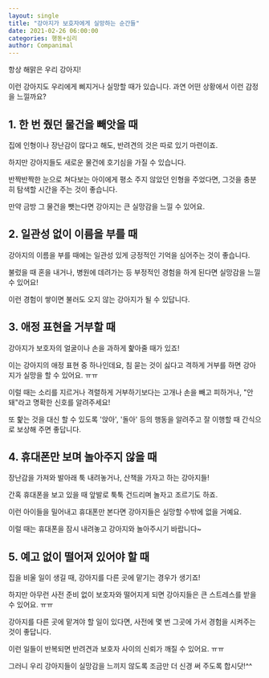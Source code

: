 ```yaml
---
layout: single
title: "강아지가 보호자에게 실망하는 순간들"
date: 2021-02-26 06:00:00
categories: 행동+심리
author: Companimal
---
```


항상 해맑은 우리 강아지!

이런 강아지도 우리에게 삐지거나 실망할 때가 있습니다. 과연 어떤 상황에서 이런 감정을 느낄까요?

## 1. 한 번 줬던 물건을 빼앗을 때

집에 인형이나 장난감이 많다고 해도, 반려견의 것은 따로 있기 마련이죠.

하지만 강아지들도 새로운 물건에 호기심을 가질 수 있습니다.

반짝반짝한 눈으로 쳐다보는 아이에게 평소 주지 않았던 인형을 주었다면, 그것을 충분히 탐색할 시간을 주는 것이 좋습니다.

만약 금방 그 물건을 뺏는다면 강아지는 큰 실망감을 느낄 수 있어요.

## 2. 일관성 없이 이름을 부를 때

강아지의 이름을 부를 때에는 일관성 있게 긍정적인 기억을 심어주는 것이 좋습니다.

불렀을 때 혼을 내거나, 병원에 데려가는 등 부정적인 경험을 하게 된다면 실망감을 느낄 수 있어요!

이런 경험이 쌓이면 불러도 오지 않는 강아지가 될 수 있답니다.

## 3. 애정 표현을 거부할 때

강아지가 보호자의 얼굴이나 손을 과하게 핥아줄 때가 있죠!

이는 강아지의 애정 표현 중 하나인데요, 침 묻는 것이 싫다고 격하게 거부를 하면 강아지가 실망을 할 수 있어요. ㅠㅠ

이럴 때는 소리를 지르거나 격렬하게 거부하기보다는 고개나 손을 빼고 피하거나, "안돼"라고 명확한 신호를 알려주세요!

또 핥는 것을 대신 할 수 있도록 '앉아', '돌아' 등의 행동을 알려주고 잘 이행할 때 간식으로 보상해 주면 좋답니다.

## 4. 휴대폰만 보며 놀아주지 않을 때

장난감을 가져와 발아래 툭 내려놓거나, 산책을 가자고 하는 강아지들!

간혹 휴대폰을 보고 있을 때 앞발로 툭툭 건드리며 놀자고 조르기도 하죠.

이런 아이들을 밀어내고 휴대폰만 본다면 강아지들은 실망할 수밖에 없을 거예요.

이럴 때는 휴대폰을 잠시 내려놓고 강아지와 놀아주시기 바랍니다~

## 5. 예고 없이 떨어져 있어야 할 때

집을 비울 일이 생길 때, 강아지를 다른 곳에 맡기는 경우가 생기죠!

하지만 아무런 사전 준비 없이 보호자와 떨어지게 되면 강아지들은 큰 스트레스를 받을 수 있어요. ㅠㅠ

강아지를 다른 곳에 맡겨야 할 일이 있다면, 사전에 몇 번 그곳에 가서 경험을 시켜주는 것이 좋답니다.

이런 일들이 반복되면 반려견과 보호자 사이의 신뢰가 깨질 수 있어요. ㅠㅠ

그러니 우리 강아지들이 실망감을 느끼지 않도록 조금만 더 신경 써 주도록 합시닷!^^
